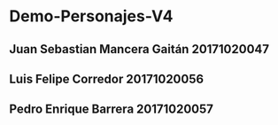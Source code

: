 # Demo-Personajes-V4
## Juan Sebastian Mancera Gaitán 20171020047
## Luis Felipe Corredor 20171020056
## Pedro Enrique Barrera 20171020057
